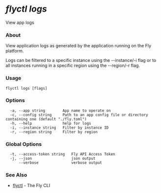 # _flyctl logs_

View app logs

### About

View application logs as generated by the application running on 
the Fly platform.

Logs can be filtered to a specific instance using the --instance/-i flag or 
to all instances running in a specific region using the --region/-r flag.

### Usage
~~~
flyctl logs [flags]
~~~

### Options

~~~
  -a, --app string        App name to operate on
  -c, --config string     Path to an app config file or directory containing one (default "./fly.toml")
  -h, --help              help for logs
  -i, --instance string   Filter by instance ID
  -r, --region string     Filter by region
~~~

### Global Options

~~~
  -t, --access-token string   Fly API Access Token
  -j, --json                  json output
      --verbose               verbose output
~~~

### See Also

* [flyctl](/docs/flyctl/help/)	 - The Fly CLI


